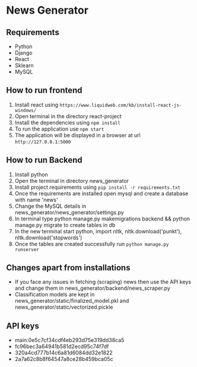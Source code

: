 # News Generator

## Requirements
* Python
* Django
* React
* Sklearn
* MySQL

## How to run frontend
1. Install react using ``https://www.liquidweb.com/kb/install-react-js-windows/``
2. Open terminal in the directory react-project
3. Install the dependencies using ``npm install``
4. To run the application use ``npm start``
5. The application will be displayed in a browser at url ``http://127.0.0.1:5000``

## How to run Backend
1. Install python
2. Open the terminal in directory news_generator
3. Install project requirements using ``pip install -r requirements.txt``
4. Once the requirements are installed open mysql and create a database with name 'news'
5. Change the MySQL details in news_generator/news_generator/settings.py
6. In terminal type python manage.py makemigrations backend && python manage.py migrate to create tables in db
7. In the new terminal start python, import nltk, nltk.download('punkt'), nltk.download('stopwords')
8. Once the tables are created successfully run ``python manage.py runserver``

## Changes apart from installations
* If you face any issues in fetching (scraping) news then use the API keys and change them in news_generator/backend/news_scraper.py
* Classification models are kept in news_generator/static/finalized_model.pkl and news_generator/static/vectorized.pickle




## API keys
* main:0e5c7cf34cdf4eb293d75e319dd38ca5
* fc96bec3a64941b581d2ecd95c74f7df
* 320a4cd777b14c6a81d6084dd32e1822
* 2a7a62c8b8f64547a8ce28b459bca05c
